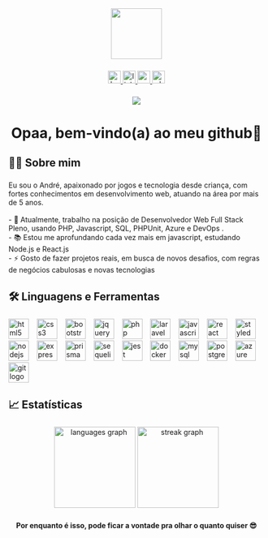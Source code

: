 <div align="center">
  <img height="100" src="https://media.giphy.com/media/RbDKaczqWovIugyJmW/giphy.gif"  />
</div>

###

<div align="center">
  <a href="https://my-website-andre-luis33.vercel.app/" target="_blank">
    <img src="https://img.shields.io/static/v1?message=WEBSITE&logo=ko-fi&label=&color=333&logoColor=white&labelColor=&style=for-the-badge" height="25" alt="ko-fi logo"  />
  </a>
  <a href="https://www.linkedin.com/in/andre-luis-dev/" target="_blank">
    <img src="https://img.shields.io/static/v1?message=LinkedIn&logo=linkedin&label=&color=0077B5&logoColor=white&labelColor=&style=for-the-badge" height="25" alt="linkedin logo"  />
  </a>
  <a href="mailto:andreluismoura22@gmail.com" target="_blank">
    <img src="https://img.shields.io/static/v1?message=Gmail&logo=gmail&label=&color=D14836&logoColor=white&labelColor=&style=for-the-badge" height="25" alt="gmail logo"  />
  </a>
  <a href="https://wa.me/5521974480796?text=Oi+Andr%C3%A9" target="_blank">
    <img src="https://img.shields.io/static/v1?message=Whatsapp&logo=whatsapp&label=&color=25D366&logoColor=white&labelColor=&style=for-the-badge" height="25" alt="whatsapp logo"  />
  </a>
</div>

###

<div align="center">
  <img src="https://visitor-badge.laobi.icu/badge?page_id=andre-luis33.andre-luis33&"  />
</div>

###

<h1 align="center">Opaa, bem-vindo(a) ao meu github👋</h1>

###

<h2 align="left">👩‍💻  Sobre mim</h2>

###

<p align="left">Eu sou o André, apaixonado por jogos e tecnologia desde criança, com fortes conhecimentos em desenvolvimento web, atuando na área por mais de 5 anos.<br><br>- 🔭 Atualmente, trabalho na posição de Desenvolvedor Web Full Stack Pleno, usando PHP, Javascript, SQL, PHPUnit, Azure e DevOps .<br>- 📚 Estou me aprofundando cada vez mais em javascript, estudando Node.js e React.js<br>- ⚡ Gosto de fazer projetos reais, em busca de novos desafios, com regras de negócios cabulosas e novas tecnologias</p>

###

<h2 align="left">🛠 Linguagens e Ferramentas</h2>

###

<div align="left">
  <img src="https://skillicons.dev/icons?i=html" height="40" alt="html5 logo"  />
  <img width="8" />
  <img src="https://skillicons.dev/icons?i=css" height="40" alt="css3 logo"  />
  <img width="8" />
  <img src="https://skillicons.dev/icons?i=bootstrap" height="40" alt="bootstrap logo"  />
  <img width="8" />
  <img src="https://skillicons.dev/icons?i=jquery" height="40" alt="jquery logo"  />
  <img width="8" />
  <img src="https://skillicons.dev/icons?i=php" height="40" alt="php logo"  />
  <img width="8" />
  <img src="https://skillicons.dev/icons?i=laravel" height="40" alt="laravel logo"  />
  <img width="8" />
  <img src="https://skillicons.dev/icons?i=js" height="40" alt="javascript logo"  />
  <img width="8" />
  <img src="https://skillicons.dev/icons?i=react" height="40" alt="react logo"  />
  <img width="8" />
  <img src="https://skillicons.dev/icons?i=styledcomponents" height="40" alt="styledcomponents logo"  />
  <img width="8" />
  <img src="https://skillicons.dev/icons?i=nodejs" height="40" alt="nodejs logo"  />
  <img width="8" />
  <img src="https://skillicons.dev/icons?i=express" height="40" alt="express logo"  />
  <img width="8" />
  <img src="https://skillicons.dev/icons?i=prisma" height="40" alt="prisma logo"  />
  <img width="8" />
  <img src="https://skillicons.dev/icons?i=sequelize" height="40" alt="sequelize logo"  />
  <img width="8" />
  <img src="https://skillicons.dev/icons?i=jest" height="40" alt="jest logo"  />
  <img width="8" />
  <img src="https://skillicons.dev/icons?i=docker" height="40" alt="docker logo"  />
  <img width="8" />
  <img src="https://skillicons.dev/icons?i=mysql" height="40" alt="mysql logo"  />
  <img width="8" />
  <img src="https://skillicons.dev/icons?i=postgres" height="40" alt="postgresql logo"  />
  <img width="8" />
  <img src="https://skillicons.dev/icons?i=azure" height="40" alt="azure logo"  />
  <img width="8" />
  <img src="https://skillicons.dev/icons?i=git" height="40" alt="git logo"  />
</div>

###

<h2 align="left">📈   Estatísticas</h2>

###
<!--
-->

<div align="center">
  <img src="https://github-readme-stats.vercel.app/api/top-langs?username=andre-luis33&locale=pt-br&hide_title=false&layout=compact&card_width=320&langs_count=5&theme=radical&hide_border=false&order=2" height="160" alt="languages graph"  />
  <img src="https://streak-stats.demolab.com?user=andre-luis33&locale=pt-br&mode=weekly&theme=radical&hide_border=false&border_radius=5&order=3" height="160" alt="streak graph"  />
 </div>
 
###

<h4 align="center">Por enquanto é isso, pode ficar a vontade pra olhar o quanto quiser 😎</h4>

###
